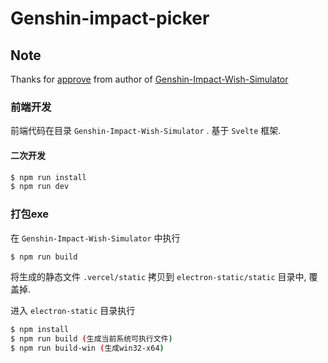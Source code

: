 # Genshin-impact-picker

## Note

Thanks for [approve](https://github.com/Mantan21/Genshin-Impact-Wish-Simulator/issues/95) from author of [Genshin-Impact-Wish-Simulator](!https://github.com/Mantan21/Genshin-Impact-Wish-Simulator) 

### 前端开发

前端代码在目录 `Genshin-Impact-Wish-Simulator` . 基于 `Svelte` 框架.

#### 二次开发

```bash
$ npm run install
$ npm run dev
```

### 打包exe

在 `Genshin-Impact-Wish-Simulator` 中执行

```bash
$ npm run build
```

将生成的静态文件 `.vercel/static` 拷贝到 `electron-static/static` 目录中, 覆盖掉.

进入 `electron-static` 目录执行

```bash
$ npm install
$ npm run build (生成当前系统可执行文件)
$ npm run build-win (生成win32-x64)
```



